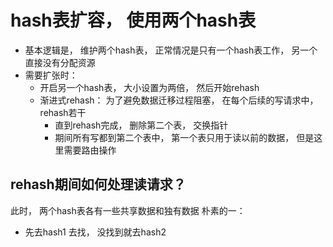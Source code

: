 # hash表扩容， 使用两个hash表
- 基本逻辑是， 维护两个hash表， 正常情况是只有一个hash表工作， 另一个直接没有分配资源
- 需要扩张时：
	- 开启另一个hash表， 大小设置为两倍， 然后开始rehash
	- 渐进式rehash： 为了避免数据迁移过程阻塞， 在每个后续的写请求中， rehash若干
		- 直到rehash完成， 删除第二个表， 交换指针
		- 期间所有写都到第二个表中， 第一个表只用于读以前的数据， 但是这里需要路由操作
## rehash期间如何处理读请求？
此时， 两个hash表各有一些共享数据和独有数据
朴素的一：
- 先去hash1 去找， 没找到就去hash2
